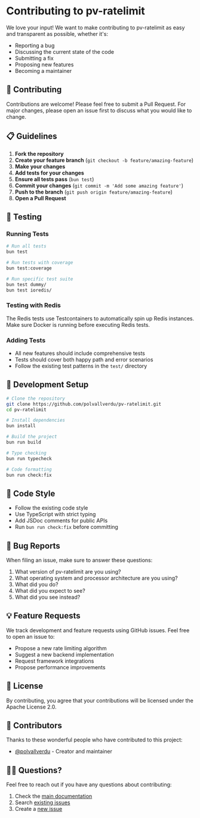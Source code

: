 # Contributing to pv-ratelimit

We love your input! We want to make contributing to pv-ratelimit as easy and transparent as possible, whether it's:

- Reporting a bug
- Discussing the current state of the code
- Submitting a fix
- Proposing new features
- Becoming a maintainer

## 🤝 Contributing

Contributions are welcome! Please feel free to submit a Pull Request. For major changes, please open an issue first to discuss what you would like to change.

## 📋 Guidelines

1. **Fork the repository**
2. **Create your feature branch** (`git checkout -b feature/amazing-feature`)
3. **Make your changes**
4. **Add tests for your changes**
5. **Ensure all tests pass** (`bun test`)
6. **Commit your changes** (`git commit -m 'Add some amazing feature'`)
7. **Push to the branch** (`git push origin feature/amazing-feature`)
8. **Open a Pull Request**

## 🧪 Testing

### Running Tests

```bash
# Run all tests
bun test

# Run tests with coverage
bun test:coverage

# Run specific test suite
bun test dummy/
bun test ioredis/
```

### Testing with Redis

The Redis tests use Testcontainers to automatically spin up Redis instances. Make sure Docker is running before executing Redis tests.

### Adding Tests

- All new features should include comprehensive tests
- Tests should cover both happy path and error scenarios
- Follow the existing test patterns in the `test/` directory

## 🔧 Development Setup

```bash
# Clone the repository
git clone https://github.com/polvallverdu/pv-ratelimit.git
cd pv-ratelimit

# Install dependencies
bun install

# Build the project
bun run build

# Type checking
bun run typecheck

# Code formatting
bun run check:fix
```

## 📝 Code Style

- Follow the existing code style
- Use TypeScript with strict typing
- Add JSDoc comments for public APIs
- Run `bun run check:fix` before committing

## 🐛 Bug Reports

When filing an issue, make sure to answer these questions:

1. What version of pv-ratelimit are you using?
2. What operating system and processor architecture are you using?
3. What did you do?
4. What did you expect to see?
5. What did you see instead?

## 💡 Feature Requests

We track development and feature requests using GitHub issues. Feel free to open an issue to:

- Propose a new rate limiting algorithm
- Suggest a new backend implementation
- Request framework integrations
- Propose performance improvements

## 📄 License

By contributing, you agree that your contributions will be licensed under the Apache License 2.0.

## 👥 Contributors

Thanks to these wonderful people who have contributed to this project:

<!-- ALL-CONTRIBUTORS-LIST:START -->

- [@polvallverdu](https://github.com/polvallverdu) - Creator and maintainer
<!-- ALL-CONTRIBUTORS-LIST:END -->

## 🙋‍♂️ Questions?

Feel free to reach out if you have any questions about contributing:

1. Check the [main documentation](README.md)
2. Search [existing issues](https://github.com/polvallverdu/pv-ratelimit/issues)
3. Create a [new issue](https://github.com/polvallverdu/pv-ratelimit/issues/new)
